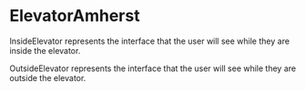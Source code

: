 # ElevatorAmherst


InsideElevator represents the interface that the user will see while they are inside the elevator.

OutsideElevator represents the interface that the user will see while they are outside the elevator.
